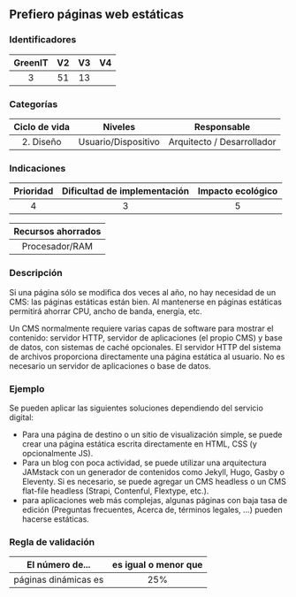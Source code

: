 ## Prefiero páginas web estáticas

### Identificadores

| GreenIT | V2  | V3  | V4  |
|:-------:|:---:|:---:|:---:|
| 3       | 51  | 13  |     |

### Categorías

| Ciclo de vida | Niveles             | Responsable                | 
|:-------------:|:-------------------:|:--------------------------:|
| 2. Diseño     | Usuario/Dispositivo | Arquitecto / Desarrollador |

### Indicaciones

| Prioridad | Dificultad de implementación | Impacto ecológico |
|:---------:|:----------------------------:|:-----------------:|
| 4         | 3                            | 5                 |

| Recursos ahorrados |
|:------------------:|
| Procesador/RAM     |

### Descripción

Si una página sólo se modifica dos veces al año, no hay necesidad de un CMS: las páginas estáticas están bien. Al mantenerse en páginas estáticas permitirá ahorrar CPU, ancho de banda, energía, etc.

Un CMS normalmente requiere varias capas de software para mostrar el contenido: servidor HTTP, servidor de aplicaciones (el propio CMS) y base de datos, con sistemas de caché opcionales. El servidor HTTP del sistema de archivos proporciona directamente una página estática al usuario. No es necesario un servidor de aplicaciones o base de datos.

### Ejemplo

Se pueden aplicar las siguientes soluciones dependiendo del servicio digital:

- Para una página de destino o un sitio de visualización simple, se puede crear una página estática escrita directamente en HTML, CSS (y opcionalmente JS).
- Para un blog con poca actividad, se puede utilizar una arquitectura JAMstack con un generador de contenidos como Jekyll, Hugo, Gasby o Eleventy. Si es necesario, se puede agregar un CMS headless o un CMS flat-file headless (Strapi, Contenful, Flextype, etc.).
- para aplicaciones web más complejas, algunas páginas con baja tasa de edición (Preguntas frecuentes, Acerca de, términos legales, ...) pueden hacerse estáticas.


### Regla de validación

| El número de...      | es igual o menor que |
|----------------------|:--------------------:|
| páginas dinámicas es | 25%                  |

